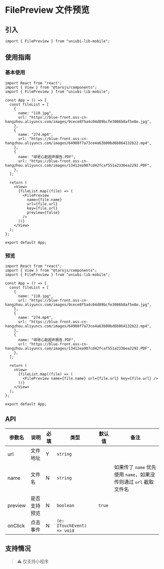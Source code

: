 # FilePreview 文件预览

## 引入

```tsx
import { FilePreview } from "uniubi-lib-mobile";
```

## 使用指南

### 基本使用

```tsx
import React from "react";
import { View } from "@tarojs/components";
import { FilePreview } from "uniubi-lib-mobile";

const App = () => {
  const fileList = [
    {
      name: "110.jpg",
      url: "https://blue-front.oss-cn-hangzhou.aliyuncs.com/images/9cece8f5a4c04d89bcfe3086b8af5e8e.jpg",
    },
    {
      name: "274.mp4",
      url: "https://blue-front.oss-cn-hangzhou.aliyuncs.com/images/64908f7a73ce4a63b00bd6b864132b22.mp4",
    },
    {
      name: "球哥心脏超声报告.PDF",
      url: "https://blue-front.oss-cn-hangzhou.aliyuncs.com/images/13412ea907cd42fcaf551a2336ea2292.PDF",
    },
  ];

  return (
    <View>
      {fileList.map((file) => (
        <FilePreview
          name={file.name}
          url={file.url}
          key={file.url}
          preview={false}
        />
      ))}
    </View>
  );
};

export default App;
```

### 预览

```tsx
import React from "react";
import { View } from "@tarojs/components";
import { FilePreview } from "uniubi-lib-mobile";

const App = () => {
  const fileList = [
    {
      name: "110.jpg",
      url: "https://blue-front.oss-cn-hangzhou.aliyuncs.com/images/9cece8f5a4c04d89bcfe3086b8af5e8e.jpg",
    },
    {
      name: "274.mp4",
      url: "https://blue-front.oss-cn-hangzhou.aliyuncs.com/images/64908f7a73ce4a63b00bd6b864132b22.mp4",
    },
    {
      name: "球哥心脏超声报告.PDF",
      url: "https://blue-front.oss-cn-hangzhou.aliyuncs.com/images/13412ea907cd42fcaf551a2336ea2292.PDF",
    },
  ];

  return (
    <View>
      {fileList.map((file) => (
        <FilePreview name={file.name} url={file.url} key={file.url} />
      ))}
    </View>
  );
};

export default App;
```

## API

| 参数名  | 说明         | 必填 | 类型                       | 默认值 | 备注                                                             |
| ------- | ------------ | ---- | -------------------------- | ------ | ---------------------------------------------------------------- |
| url     | 文件地址     | Y    | `string`                   |        |                                                                  |
| name    | 文件名       | N    | `string`                   |        | 如果传了 `name` 优先使用 `name`，如果没传则通过 `url` 截取文件名 |
| preview | 是否支持预览 | N    | `boolean`                  | `true` |                                                                  |
| onClick | 点击事件     | N    | `(e: ITouchEvent) => void` |        |                                                                  |

## 支持情况

> &#9888; 仅支持小程序
